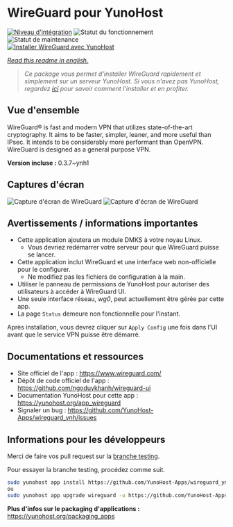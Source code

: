 <!--
N.B.: This README was automatically generated by https://github.com/YunoHost/apps/tree/master/tools/README-generator
It shall NOT be edited by hand.
-->

# WireGuard pour YunoHost

[![Niveau d'intégration](https://dash.yunohost.org/integration/wireguard.svg)](https://dash.yunohost.org/appci/app/wireguard) ![Statut du fonctionnement](https://ci-apps.yunohost.org/ci/badges/wireguard.status.svg) ![Statut de maintenance](https://ci-apps.yunohost.org/ci/badges/wireguard.maintain.svg)  
[![Installer WireGuard avec YunoHost](https://install-app.yunohost.org/install-with-yunohost.svg)](https://install-app.yunohost.org/?app=wireguard)

*[Read this readme in english.](./README.md)*

> *Ce package vous permet d'installer WireGuard rapidement et simplement sur un serveur YunoHost.
Si vous n'avez pas YunoHost, regardez [ici](https://yunohost.org/#/install) pour savoir comment l'installer et en profiter.*

## Vue d'ensemble

WireGuard® is fast and modern VPN that utilizes state-of-the-art cryptography. It aims to be faster, simpler, leaner, and more useful than IPsec. It intends to be considerably more performant than OpenVPN. WireGuard is designed as a general purpose VPN.

**Version incluse :** 0.3.7~ynh1


## Captures d'écran

![Capture d'écran de WireGuard](./doc/screenshots/screenshot.png)
![Capture d'écran de WireGuard](./doc/screenshots/screenshot.png:Zone.Identifier)

## Avertissements / informations importantes

* Cette application ajoutera un module DMKS à votre noyau Linux.
  * Vous devriez redémarrer votre serveur pour que WireGuard puisse se lancer.
* Cette application inclut WireGuard et une interface web non-officielle pour le configurer.
  * Ne modifiez pas les fichiers de configuration à la main.
* Utiliser le panneau de permissions de YunoHost pour autoriser des utilisateurs à accéder à WireGuard UI.
* Une seule interface réseau, *wg0*, peut actuellement être gérée par cette app.
* La page `Status` demeure non fonctionnelle pour l'instant.

Après installation, vous devrez cliquer sur `Apply Config` une fois dans l'UI avant que le service VPN puisse être démarré.

## Documentations et ressources

* Site officiel de l'app : <https://www.wireguard.com/>
* Dépôt de code officiel de l'app : <https://github.com/ngoduykhanh/wireguard-ui>
* Documentation YunoHost pour cette app : <https://yunohost.org/app_wireguard>
* Signaler un bug : <https://github.com/YunoHost-Apps/wireguard_ynh/issues>

## Informations pour les développeurs

Merci de faire vos pull request sur la [branche testing](https://github.com/YunoHost-Apps/wireguard_ynh/tree/testing).

Pour essayer la branche testing, procédez comme suit.

``` bash
sudo yunohost app install https://github.com/YunoHost-Apps/wireguard_ynh/tree/testing --debug
ou
sudo yunohost app upgrade wireguard -u https://github.com/YunoHost-Apps/wireguard_ynh/tree/testing --debug
```

**Plus d'infos sur le packaging d'applications :** <https://yunohost.org/packaging_apps>
